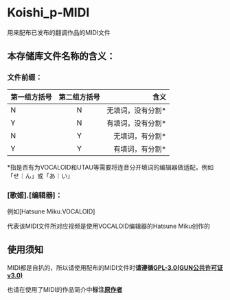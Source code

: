 # Koishi_p-MIDI

用来配布已发布的翻调作品的MIDI文件

## 本存储库文件名称的含义：
### 文件前缀：
| 第一组方括号   | 第二组方括号 |     含义 |
| :-----         | :--:         | -------: |
|   N            |  N          | 无填词，没有分割\* |
|   Y            |  N          | 有填词，没有分割\* |
|   N            |  Y          | 无填词，有分割\* |
|   Y            |  Y          | 有填词，有分割\* |

\*指是否有为VOCALOID和UTAU等需要将连音分开填词的编辑器做适配，例如「せ｜ん」或「あ｜い」

### \[歌姬\].\[编辑器\]：

例如\[Hatsune Miku.VOCALOID\]

代表该MIDI文件所对应视频是使用VOCALOID编辑器的Hatsune Miku创作的

## 使用须知
MIDI都是自扒的，所以请使用配布的MIDI文件时**请遵循**[**GPL-3.0(GUN公共许可证v3.0)**](https://www.runoob.com/w3cnote/open-source-license.html)

也请在使用了MIDI的作品简介中**标注**[**原作者**](https://space.bilibili.com/470665937)
